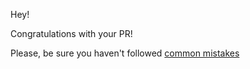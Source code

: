 Hey!

Congratulations with your PR!

Please, be sure you haven't followed [common mistakes](https://kottans.org/documentation/docs/doc/code-review#dom-api)

